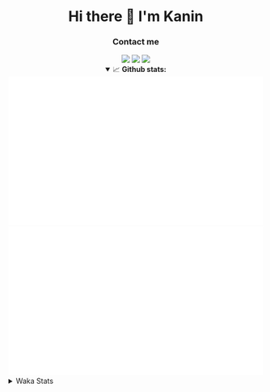 <div align="center">
 <h1>Hi there 👋 I'm Kanin</h1>
 <h3>Contact me</h3>
 <a href="mailto:im@kanin.dev"><img src="https://img.shields.io/badge/gmail-%23D14836.svg?&style=for-the-badge&logo=gmail&logoColor=white"/></a>
 <a href="https://twitter.com/KaninDev"><img src="https://img.shields.io/badge/twitter-%231DA1F2.svg?&style=for-the-badge&logo=twitter&logoColor=white"/></a>
 <a href="https://www.linkedin.com/in/KaninDev"><img src="https://img.shields.io/badge/linkedin-%230077B5.svg?&style=for-the-badge&logo=linkedin&logoColor=white"/></a>
<details open>
  <summary>📈 <b>Github stats:</b></summary>
  <img src="https://github.com/Kanin/Kanin/blob/master/scripts/GitHubStats/generated/overview.svg"/>
  <img src="https://github.com/Kanin/Kanin/blob/master/scripts/GitHubStats/generated/languages.svg"/>
</details>
</div>

<details>
 <summary>Waka Stats</summary>

<!--START_SECTION:waka-->
![Profile Views](http://img.shields.io/badge/Profile%20Views-6-blue)

![Lines of code](https://img.shields.io/badge/From%20Hello%20World%20I%27ve%20Written-29694%20lines%20of%20code-blue)

**🐱 My Github Data** 

> 🏆 414 Contributions in the Year 2021
 > 
> 📦 53.8 kB Used in Github's Storage 
 > 
> 🚫 Not Opted to Hire
 > 
> 📜 12 Public Repositories 
 > 
> 🔑 7 Private Repositories  
 > 
**I'm an Early 🐤** 

```text
🌞 Morning    100 commits    ████░░░░░░░░░░░░░░░░░░░░░   16.39% 
🌆 Daytime    240 commits    █████████░░░░░░░░░░░░░░░░   39.34% 
🌃 Evening    131 commits    █████░░░░░░░░░░░░░░░░░░░░   21.48% 
🌙 Night      139 commits    █████░░░░░░░░░░░░░░░░░░░░   22.79%

```
📅 **I'm Most Productive on Monday** 

```text
Monday       119 commits    █████░░░░░░░░░░░░░░░░░░░░   19.51% 
Tuesday      97 commits     ████░░░░░░░░░░░░░░░░░░░░░   15.9% 
Wednesday    99 commits     ████░░░░░░░░░░░░░░░░░░░░░   16.23% 
Thursday     61 commits     ██░░░░░░░░░░░░░░░░░░░░░░░   10.0% 
Friday       66 commits     ██░░░░░░░░░░░░░░░░░░░░░░░   10.82% 
Saturday     70 commits     ██░░░░░░░░░░░░░░░░░░░░░░░   11.48% 
Sunday       98 commits     ████░░░░░░░░░░░░░░░░░░░░░   16.07%

```


📊 **This Week I Spent My Time On** 

```text
⌚︎ Time Zone: America/New_York

💬 Programming Languages: 
Java                     9 hrs 26 mins       █████████████████████░░░░   84.01% 
Python                   1 hr 7 mins         ██░░░░░░░░░░░░░░░░░░░░░░░   10.03% 
Groovy                   23 mins             █░░░░░░░░░░░░░░░░░░░░░░░░   3.5% 
YAML                     14 mins             ░░░░░░░░░░░░░░░░░░░░░░░░░   2.16% 
XML                      1 min               ░░░░░░░░░░░░░░░░░░░░░░░░░   0.27%

🔥 Editors: 
IntelliJ                 10 hrs 7 mins       ██████████████████████░░░   89.97% 
PyCharm                  1 hr 7 mins         ██░░░░░░░░░░░░░░░░░░░░░░░   10.03%

🐱‍💻 Projects: 
KaninsUtils              10 hrs 1 min        ██████████████████████░░░   89.14% 
TomsBot                  1 hr 7 mins         ██░░░░░░░░░░░░░░░░░░░░░░░   10.03% 
markdown                 3 mins              ░░░░░░░░░░░░░░░░░░░░░░░░░   0.52% 
Unknown Project          2 mins              ░░░░░░░░░░░░░░░░░░░░░░░░░   0.32%

💻 Operating System: 
Linux                    11 hrs 14 mins      █████████████████████████   100.0%

```

**I Mostly Code in Python** 

```text
Python                   21 repos            ██████████████████░░░░░░░   75.0% 
JavaScript               3 repos             ██░░░░░░░░░░░░░░░░░░░░░░░   10.71% 
Java                     2 repos             █░░░░░░░░░░░░░░░░░░░░░░░░   7.14% 
Kotlin                   1 repo              █░░░░░░░░░░░░░░░░░░░░░░░░   3.57% 
HTML                     1 repo              █░░░░░░░░░░░░░░░░░░░░░░░░   3.57%

```


**Timeline**

![Chart not found](https://raw.githubusercontent.com/Kanin/Kanin/master/charts/bar_graph.png) 


 Last Updated on 11/09/2021
<!--END_SECTION:waka-->
</details>
